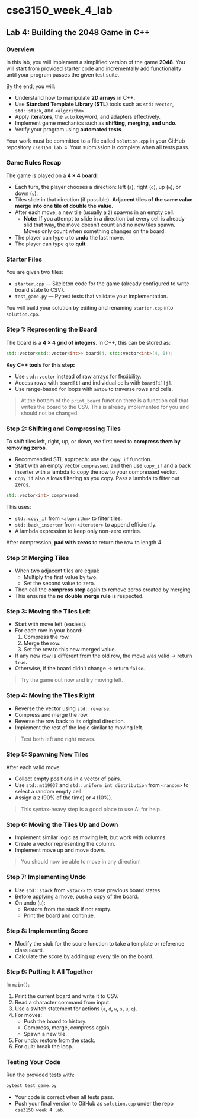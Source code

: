 # cse3150_week_4_lab

## Lab 4: Building the 2048 Game in C++

### Overview
In this lab, you will implement a simplified version of the game **2048**. You will start from provided starter code and incrementally add functionality until your program passes the given test suite.

By the end, you will:
- Understand how to manipulate **2D arrays** in C++.
- Use **Standard Template Library (STL)** tools such as `std::vector`, `std::stack`, and `<algorithm>`.
- Apply **iterators**, the `auto` keyword, and adapters effectively.
- Implement game mechanics such as **shifting, merging, and undo**.
- Verify your program using **automated tests**.

Your work must be committed to a file called `solution.cpp` in your GitHub repository `cse3150 lab 4`. Your submission is complete when all tests pass.

### Game Rules Recap
The game is played on a **4 × 4 board**:
- Each turn, the player chooses a direction: left (`a`), right (`d`), up (`w`), or down (`s`).
- Tiles slide in that direction (if possible). **Adjacent tiles of the same value merge into one tile of double the value.**
- After each move, a new tile (usually a `2`) spawns in an empty cell.
  - **Note:** If you attempt to slide in a direction but every cell is already slid that way, the move doesn’t count and no new tiles spawn. Moves only count when something changes on the board.
- The player can type `u` to **undo** the last move.
- The player can type `q` to **quit**.

### Starter Files
You are given two files:
- `starter.cpp` — Skeleton code for the game (already configured to write board state to CSV).
- `test_game.py` — Pytest tests that validate your implementation.

You will build your solution by editing and renaming `starter.cpp` into `solution.cpp`.

### Step 1: Representing the Board
The board is a **4 × 4 grid of integers**. In C++, this can be stored as:
```cpp
std::vector<std::vector<int>> board(4, std::vector<int>(4, 0));
```
**Key C++ tools for this step:**
- Use `std::vector` instead of raw arrays for flexibility.
- Access rows with `board[i]` and individual cells with `board[i][j]`.
- Use range-based for loops with `auto&` to traverse rows and cells.

> At the bottom of the `print_board` function there is a function call that writes the board to the CSV. This is already implemented for you and should not be changed.

### Step 2: Shifting and Compressing Tiles
To shift tiles left, right, up, or down, we first need to **compress them by removing zeros**.
- Recommended STL approach: use the `copy_if` function.
- Start with an empty vector `compressed`, and then use `copy_if` and a back inserter with a lambda to copy the row to your compressed vector.
- `copy_if` also allows filtering as you copy. Pass a lambda to filter out zeros.
```cpp
std::vector<int> compressed;
```
This uses:
- `std::copy_if` from `<algorithm>` to filter tiles.
- `std::back_inserter` from `<iterator>` to append efficiently.
- A lambda expression to keep only non-zero entries.

After compression, **pad with zeros** to return the row to length 4.

### Step 3: Merging Tiles
- When two adjacent tiles are equal:
  - Multiply the first value by two.
  - Set the second value to zero.
- Then call the **compress step** again to remove zeros created by merging.
- This ensures the **no double merge rule** is respected.

### Step 3: Moving the Tiles Left
- Start with move left (easiest).
- For each row in your board:
  1. Compress the row.
  2. Merge the row.
  3. Set the row to this new merged value.
- If any new row is different from the old row, the move was valid → return `true`.
- Otherwise, if the board didn’t change → return `false`.

> Try the game out now and try moving left.

### Step 4: Moving the Tiles Right
- Reverse the vector using `std::reverse`.
- Compress and merge the row.
- Reverse the row back to its original direction.
- Implement the rest of the logic similar to moving left.

> Test both left and right moves.

### Step 5: Spawning New Tiles
After each valid move:
- Collect empty positions in a vector of pairs.
- Use `std::mt19937` and `std::uniform_int_distribution` from `<random>` to select a random empty cell.
- Assign a `2` (90% of the time) or `4` (10%).

> This syntax-heavy step is a good place to use AI for help.

### Step 6: Moving the Tiles Up and Down
- Implement similar logic as moving left, but work with columns.
- Create a vector representing the column.
- Implement move up and move down.

> You should now be able to move in any direction!

### Step 7: Implementing Undo
- Use `std::stack` from `<stack>` to store previous board states.
- Before applying a move, push a copy of the board.
- On undo (`u`):
  - Restore from the stack if not empty.
  - Print the board and continue.

### Step 8: Implementing Score
- Modify the stub for the score function to take a template or reference class `Board`.
- Calculate the score by adding up every tile on the board.

### Step 9: Putting It All Together
In `main()`:
1. Print the current board and write it to CSV.
2. Read a character command from input.
3. Use a switch statement for actions (`a`, `d`, `w`, `s`, `u`, `q`).
4. For moves:
   - Push the board to history.
   - Compress, merge, compress again.
   - Spawn a new tile.
5. For undo: restore from the stack.
6. For quit: break the loop.

### Testing Your Code
Run the provided tests with:
```bash
pytest test_game.py
```
- Your code is correct when all tests pass.
- Push your final version to GitHub as `solution.cpp` under the repo `cse3150 week 4 lab`.
